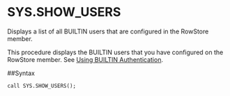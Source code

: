 # SYS.SHOW_USERS

Displays a list of all BUILTIN users that are configured in the RowStore member.

This procedure displays the BUILTIN users that you have configured on the RowStore member. See <a href="../../deploy_guide/Topics/security/define_users.html#cdevcsecure37817" class="xref" title="The RowStore BUILTIN authentication provider is suitable for development and testing only. When using this security mechanism, the RowStore system maintains the repository of username and password information.">Using BUILTIN Authentication</a>.

##Syntax

``` pre
call SYS.SHOW_USERS();
```


